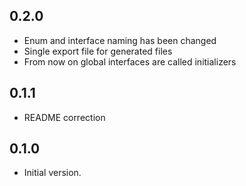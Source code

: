 ## 0.2.0
- Enum and interface naming has been changed
- Single export file for generated files
- From now on global interfaces are called initializers

## 0.1.1
- README correction

## 0.1.0
- Initial version.
